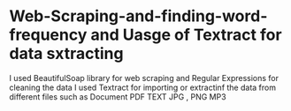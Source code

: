 # Web-Scraping-and-finding-word-frequency and Uasge of Textract for data sxtracting
I used BeautifulSoap library for web scraping and Regular Expressions for cleaning the data
I used Textract for importing or extractinf the data from different files such as 
Document
PDF
TEXT
JPG , PNG
MP3
